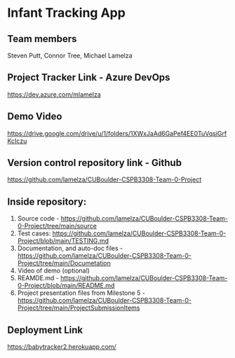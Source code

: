 # Infant Tracking App
## Team members
Steven Putt, Connor Tree, Michael Lamelza  

## Project Tracker Link - Azure DevOps
https://dev.azure.com/mlamelza

## Demo Video
https://drive.google.com/drive/u/1/folders/1XWxJaAd6GaPef4EE0TuVqsiGrfKcIczu

## Version control repository link - Github
https://github.com/lamelza/CUBoulder-CSPB3308-Team-0-Project

## Inside repository:
1. Source code - https://github.com/lamelza/CUBoulder-CSPB3308-Team-0-Project/tree/main/source
2. Test cases: https://github.com/lamelza/CUBoulder-CSPB3308-Team-0-Project/blob/main/TESTING.md
3. Documentation, and auto-doc files - https://github.com/lamelza/CUBoulder-CSPB3308-Team-0-Project/tree/main/Documetation
4. Video of demo (optional)
5. REAMDE.md - https://github.com/lamelza/CUBoulder-CSPB3308-Team-0-Project/blob/main/README.md
6. Project presentation files from Milestone 5 - https://github.com/lamelza/CUBoulder-CSPB3308-Team-0-Project/tree/main/ProjectSubmissionItems

## Deployment Link
https://babytracker2.herokuapp.com/
